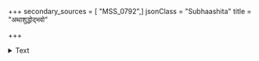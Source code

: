+++
secondary_sources = [ "MSS_0792",]
jsonClass = "Subhaashita"
title = "अथाशुद्धोद्भवो"

+++

<details><summary>Text</summary>

अथाशुद्धोद्भवो ग्राम्यनर्तक्स्येव यो भवेत्।  
कैतवस्नेहमापन्नो भवः संकीर्ण उच्यते॥
</details>
